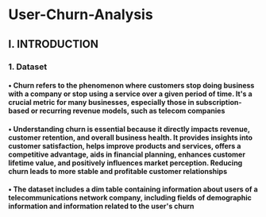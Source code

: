 # User-Churn-Analysis
## I. INTRODUCTION 
### 1. Dataset
#### • Churn refers to the phenomenon where customers stop doing business with a company or stop using a service over a given period of time. It's a crucial metric for many businesses, especially those in subscription-based or recurring revenue models, such as telecom companies
#### • Understanding churn is essential because it directly impacts revenue, customer retention, and overall business health. It provides insights into customer satisfaction, helps improve products and services, offers a competitive advantage, aids in financial planning, enhances customer lifetime value, and positively influences market perception. Reducing churn leads to more stable and profitable customer relationships
#### • The dataset includes a dim table containing information about users of a telecommunications network company, including fields of demographic information and information related to the user's churn
